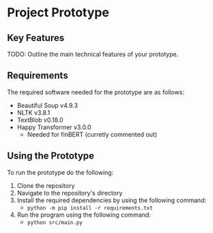 # Project Prototype

## Key Features

TODO: Outline the  main technical features of your prototype.

## Requirements

The required software needed for the prototype are as follows:

* Beautiful Soup v4.9.3
* NLTK v3.8.1
* TextBlob v0.18.0
* Happy Transformer v3.0.0
  * Needed for finBERT (curretly commented out)

## Using the Prototype

To run the prototype do the following:

1. Clone the repository
2. Navigate to the repository's directory
3. Install the required dependencies by using the following command:
    * `python -m pip install -r requirements.txt`
4. Run the program using the following command:
    * `python src/main.py`
